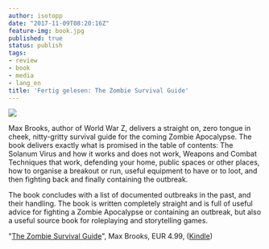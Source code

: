 ```yaml
---
author: isotopp
date: "2017-11-09T08:20:16Z"
feature-img: book.jpg
published: true
status: publish
tags:
- review
- book
- media
- lang_en
title: 'Fertig gelesen: The Zombie Survival Guide'
---
```

[![](https://blog.koehntopp.info/uploads/2017/11/zombie-survival.jpg)](https://www.amazon.de/Zombie-Survival-Guide-Complete-Protection-ebook/dp/B00YLQY8K2)

Max Brooks, author of World War Z, delivers a straight on, zero
tongue in cheek, nitty-gritty survival guide for the coming
Zombie Apocalypse. The book delivers exactly what is promised in
the table of contents: The Solanum Virus and how it works and
does not work, Weapons and Combat Techniques that work,
defending your home, public spaces or other places, how to
organise a breakout or run, useful equipment to have or to loot,
and then fighting back and finally containing the outbreak.

The book concludes with a list of documented outbreaks in the
past, and their handling. The book is written completely
straight and is full of useful advice for fighting a Zombie
Apocalypse or containing an outbreak, but also a useful source
book for roleplaying and storytelling games.

"[The Zombie Survival Guide](https://www.amazon.de/Zombie-Survival-Guide-Complete-Protection-ebook/dp/B00YLQY8K2)",
Max Brooks, EUR 4.99,
([Kindle](https://www.amazon.de/Zombie-Survival-Guide-Complete-Protection-ebook/dp/B00YLQY8K2))
